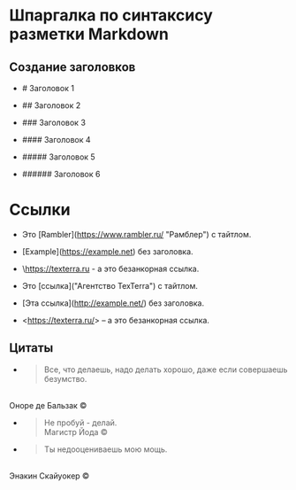 # Шпаргалка по синтаксису разметки Markdown

## Создание заголовков

* \# Заголовок 1

* \## Заголовок 2

* \### Заголовок 3

* \#### Заголовок 4

* \##### Заголовок 5

* \###### Заголовок 6

# Ссылки

* Это \[Rambler](https://www.rambler.ru/ "Рамблер") с тайтлом.

* \[Example](https://example.net) без заголовка.

* \https://texterra.ru - а это безанкорная ссылка.

* Это \[ссылка]("Агентство TexTerra") с тайтлом.

* \[Эта ссылка](http://example.net/) без заголовка.

* \<https://texterra.ru/&gt; – а это безанкорная ссылка.

## Цитаты

* > Все, что делаешь, надо делать хорошо, даже если совершаешь безумство.
<br>
Оноре де Бальзак ©

* > Не пробуй - делай.<br>
Магистр Йода ©

* > Ты недооцениваешь мою мощь. 
<br>
Энакин Скайуокер ©